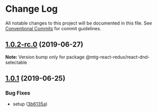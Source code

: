 # Change Log

All notable changes to this project will be documented in this file.
See [Conventional Commits](https://conventionalcommits.org) for commit guidelines.

## [1.0.2-rc.0](https://github.com/okonech/mtg-react-redux/compare/v1.0.1...v1.0.2-rc.0) (2019-06-27)

**Note:** Version bump only for package @mtg-react-redux/react-dnd-selectable





## [1.0.1](https://github.com/okonech/mtg-react-redux/compare/v1.0.0...v1.0.1) (2019-06-25)


### Bug Fixes

* setup ([3b6135a](https://github.com/okonech/mtg-react-redux/commit/3b6135a))
